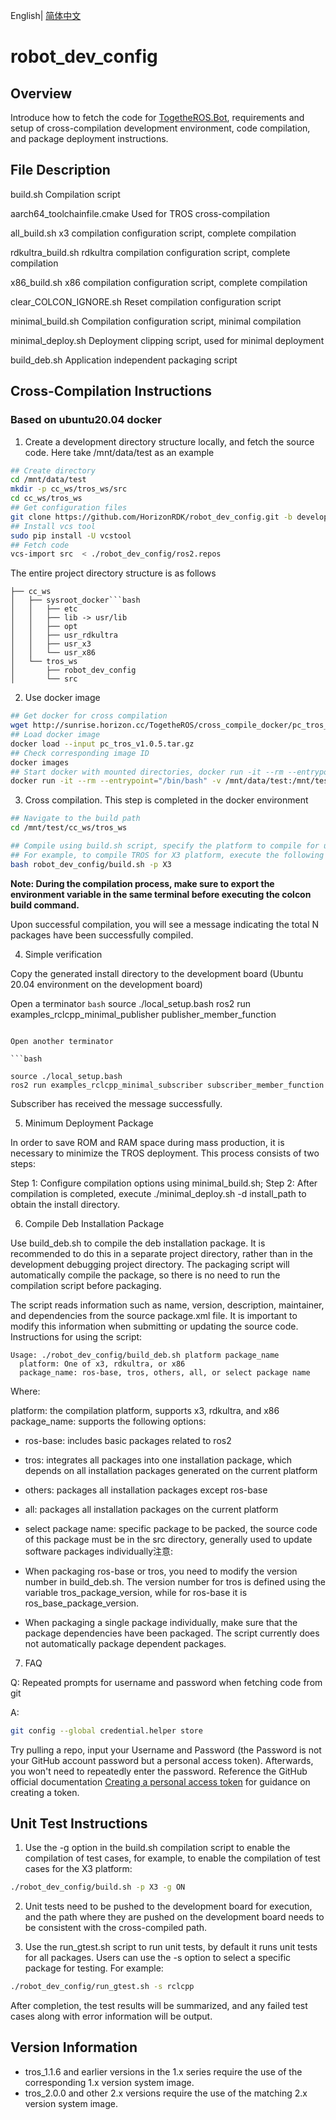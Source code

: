 English| [简体中文](./README_cn.md)

# robot_dev_config

## Overview

Introduce how to fetch the code for [TogetheROS.Bot](https://developer.horizon.ai/api/v1/fileData/documents_tros/index.html), requirements and setup of cross-compilation development environment, code compilation, and package deployment instructions.

## File Description

build.sh Compilation script

aarch64_toolchainfile.cmake Used for TROS cross-compilation

all_build.sh x3 compilation configuration script, complete compilation

rdkultra_build.sh rdkultra compilation configuration script, complete compilation

x86_build.sh x86 compilation configuration script, complete compilation

clear_COLCON_IGNORE.sh Reset compilation configuration script

minimal_build.sh Compilation configuration script, minimal compilation

minimal_deploy.sh Deployment clipping script, used for minimal deployment

build_deb.sh Application independent packaging script

## Cross-Compilation Instructions

### Based on ubuntu20.04 docker

1. Create a development directory structure locally, and fetch the source code. Here take /mnt/data/test as an example

```bash
## Create directory
cd /mnt/data/test
mkdir -p cc_ws/tros_ws/src
cd cc_ws/tros_ws
## Get configuration files
git clone https://github.com/HorizonRDK/robot_dev_config.git -b develop
## Install vcs tool
sudo pip install -U vcstool 
## Fetch code
vcs-import src  < ./robot_dev_config/ros2.repos 
```

The entire project directory structure is as follows

```text
├── cc_ws
│   ├── sysroot_docker```bash
│   │   ├── etc
│   │   ├── lib -> usr/lib
│   │   ├── opt
│   │   ├── usr_rdkultra
│   │   ├── usr_x3
│   │   └── usr_x86
│   └── tros_ws
│       ├── robot_dev_config
│       └── src
```

2. Use docker image

```bash
## Get docker for cross compilation
wget http://sunrise.horizon.cc/TogetheROS/cross_compile_docker/pc_tros_v1.0.5.tar.gz
## Load docker image
docker load --input pc_tros_v1.0.5.tar.gz
## Check corresponding image ID
docker images
## Start docker with mounted directories, docker run -it --rm --entrypoint="/bin/bash" -v Local directory in PC:Directory in docker image imageID
docker run -it --rm --entrypoint="/bin/bash" -v /mnt/data/test:/mnt/test 725ec5a56ede
```

3. Cross compilation. This step is completed in the docker environment

```bash
## Navigate to the build path
cd /mnt/test/cc_ws/tros_ws

## Compile using build.sh script, specify the platform to compile for using the -p option [X3|Rdkultra|X86]
## For example, to compile TROS for X3 platform, execute the following command
bash robot_dev_config/build.sh -p X3
```

**Note: During the compilation process, make sure to export the environment variable in the same terminal before executing the colcon build command.**

Upon successful compilation, you will see a message indicating the total N packages have been successfully compiled.

4. Simple verification

Copy the generated install directory to the development board (Ubuntu 20.04 environment on the development board)

Open a terminator
```bash```
source ./local_setup.bash
ros2 run examples_rclcpp_minimal_publisher publisher_member_function
```

Open another terminator

```bash

source ./local_setup.bash
ros2 run examples_rclcpp_minimal_subscriber subscriber_member_function

```

Subscriber has received the message successfully.

5. Minimum Deployment Package

In order to save ROM and RAM space during mass production, it is necessary to minimize the TROS deployment. This process consists of two steps:

Step 1: Configure compilation options using minimal_build.sh;
Step 2: After compilation is completed, execute ./minimal_deploy.sh -d install_path to obtain the install directory.

6. Compile Deb Installation Package

Use build_deb.sh to compile the deb installation package. It is recommended to do this in a separate project directory, rather than in the development debugging project directory. The packaging script will automatically compile the package, so there is no need to run the compilation script before packaging.

The script reads information such as name, version, description, maintainer, and dependencies from the source package.xml file. It is important to modify this information when submitting or updating the source code. Instructions for using the script:

```text
Usage: ./robot_dev_config/build_deb.sh platform package_name
  platform: One of x3, rdkultra, or x86
  package_name: ros-base, tros, others, all, or select package name
```

Where:

platform: the compilation platform, supports x3, rdkultra, and x86
package_name: supports the following options:
- ros-base: includes basic packages related to ros2
- tros: integrates all packages into one installation package, which depends on all installation packages generated on the current platform
- others: packages all installation packages except ros-base
- all: packages all installation packages on the current platform
- select package name: specific package to be packed, the source code of this package must be in the src directory, generally used to update software packages individually注意:

- When packaging ros-base or tros, you need to modify the version number in build_deb.sh. The version number for tros is defined using the variable tros_package_version, while for ros-base it is ros_base_package_version.
- When packaging a single package individually, make sure that the package dependencies have been packaged. The script currently does not automatically package dependent packages.

7. FAQ

Q: Repeated prompts for username and password when fetching code from git

A:

```bash
git config --global credential.helper store
```

Try pulling a repo, input your Username and Password (the Password is not your GitHub account password but a personal access token). Afterwards, you won't need to repeatedly enter the password. Reference the GitHub official documentation [Creating a personal access token](https://docs.github.com/en/authentication/keeping-your-account-and-data-secure/creating-a-personal-access-token) for guidance on creating a token.

## Unit Test Instructions

1. Use the -g option in the build.sh compilation script to enable the compilation of test cases, for example, to enable the compilation of test cases for the X3 platform:

```bash
./robot_dev_config/build.sh -p X3 -g ON
```

2. Unit tests need to be pushed to the development board for execution, and the path where they are pushed on the development board needs to be consistent with the cross-compiled path.

3. Use the run_gtest.sh script to run unit tests, by default it runs unit tests for all packages. Users can use the -s option to select a specific package for testing. For example:

```bash
./robot_dev_config/run_gtest.sh -s rclcpp
```

After completion, the test results will be summarized, and any failed test cases along with error information will be output.

## Version Information

- tros_1.1.6 and earlier versions in the 1.x series require the use of the corresponding 1.x version system image.
- tros_2.0.0 and other 2.x versions require the use of the matching 2.x version system image.